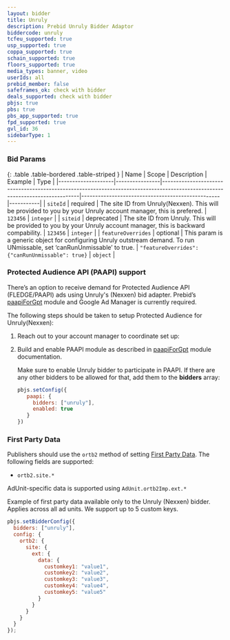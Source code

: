```yaml
---
layout: bidder
title: Unruly
description: Prebid Unruly Bidder Adaptor
biddercode: unruly
tcfeu_supported: true
usp_supported: true
coppa_supported: true
schain_supported: true
floors_supported: true
media_types: banner, video
userIds: all
prebid_member: false
safeframes_ok: check with bidder
deals_supported: check with bidder
pbjs: true
pbs: true
pbs_app_supported: true
fpd_supported: true
gvl_id: 36
sidebarType: 1
---
```


### Bid Params

{: .table .table-bordered .table-striped }
| Name               | Scope          | Description                                                                                                                  | Example                                          | Type      |
|--------------------|----------------|------------------------------------------------------------------------------------------------------------------------------|--------------------------------------------------|-----------|
| `siteId`           | required       | The site ID from Unruly(Nexxen). This will be provided to you by your Unruly account manager, this is prefered.              | `123456`                                         | `integer` |
| `siteid`           | deprecated     | The site ID from Unruly. This will be provided to you by your Unruly account manager, this is backward compability.          | `123456`                                         | `integer` |
| `featureOverrides` | optional       | This param is a generic object for configuring Unruly outstream demand. To run UNmissable, set ‘canRunUnmissable’ to true.   | `"featureOverrides": {"canRunUnmissable": true}` | `object`  |

### Protected Audience API (PAAPI) support

There’s an option to receive demand for Protected Audience API (FLEDGE/PAAPI)
ads using Unruly's (Nexxen) bid adapter.
Prebid’s [paapiForGpt](https://docs.prebid.org/dev-docs/modules/paapiForGpt.html)
module and Google Ad Manager is currently required.

The following steps should be taken to setup Protected Audience for Unruly(Nexxen):

1. Reach out to your account manager to coordinate set up:

2. Build and enable PAAPI module as described in
[paapiForGpt](https://docs.prebid.org/dev-docs/modules/paapiForGpt.html)
module documentation.

    Make sure to enable Unruly bidder to participate in PAAPI. If there are any other bidders to be allowed for that, add them to the **bidders** array:

    ```javascript
    pbjs.setConfig({
       paapi: {
         bidders: ["unruly"],
         enabled: true
       }    
    })
    ```

### First Party Data

Publishers should use the `ortb2` method of setting [First Party Data](https://docs.prebid.org/features/firstPartyData.html). The following fields are supported:

- `ortb2.site.*`

AdUnit-specific data is supported using `AdUnit.ortb2Imp.ext.*`

Example of first party data available only to the Unruly (Nexxen) bidder. Applies across all ad units.  We support up to 5 custom keys.

```javascript
pbjs.setBidderConfig({
  bidders: ["unruly"],
  config: {
    ortb2: {
      site: {
        ext: {
          data: {
            customkey1: "value1",
            customkey2: "value2",
            customkey3: "value3",
            customkey4: "value4",
            customkey5: "value5"
          }
        }
      }
    }
  }
});
```
